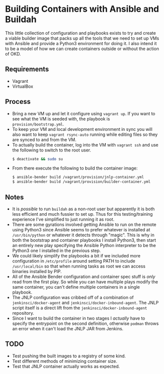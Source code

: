 # Building Containers with Ansible and Buildah
This little collection of configuration and playbooks exists to try and create
a viable builder image that packs up all the tools that we need to set up VMs
with Ansible and provide a Python3 environment for doing it. I also intend it to
be a model of how we can create containers outside or without the action of OKD.

## Requirements
* Vagrant
* VirtualBox

## Process
* Bring a new VM up and let it configure using `vagrant up`. If you want to see
  what the VM is seeded with, the playbook is `provision/bootstrap.yml`.
* To keep your VM and local development environment in sync you will also want
  to keep `vagrant rsync-auto` running while editing files so they are synced
  to and from the VM.
* To actually build the container, log into the VM with `vagrant ssh` and use the
  following to switch to the root user.
  ```bash
  $ deactivate && sudo su
  ```
* From there execute the following to build the container image:
  ```bash
  $ ansible-bender build /vagrant/provision/jnlp-container.yml
  $ ansible-bender build /vagrant/provision/builder-container.yml
  ```

## Notes
* It is *possible* to run `buildah` as a non-root user but apparently it is both
  less efficient and much fussier to set up. Thus for this testing/training
  experience I've simplified to just running it as root.
* There are some gyrations involved getting Ansible to run on the remote using
  Python3 since Ansible seems to prefer whatever is installed at `/usr/bin/python`
  or whatever it detects through "magic". This is why in both the bootstrap and
  container playbooks I install Python3, then start an entirely new play specifying
  the Ansible Python interpreter to be the Python3 one I installed in the previous
  step.
* We could likely simplify the playbooks a bit if we included more configuration
  in `/etc/profile` around setting PATH to include `/usr/local/bin` so that when
  running tasks as root we can access binaries installed by PIP.
* All of the Ansible Bender configuration and container spec stuff is *only* read
  from the first play. So while you can have multiple plays modify the same
  container, you can't define multiple containers in a single playbook.
* The JNLP configuration was cribbed off of a combination of `jenkinsci/docker-agent`
  and `jenkinsci/docker-inbound-agent`. The JNLP script itself is a direct lift
  from the `jenkinsci/docker-inbound-agent` repository.
* Since I want to build the container in two stages I *actually* have to specify
  the entrypoint on the second definition, otherwise `podman` throws an error
  when it can't load the JNLP JAR from Jenkins.

## TODO
* Test pushing the built images to a registry of some kind.
* Test different methods of minimizing container size.
* Test that JNLP container actually works as expected.
